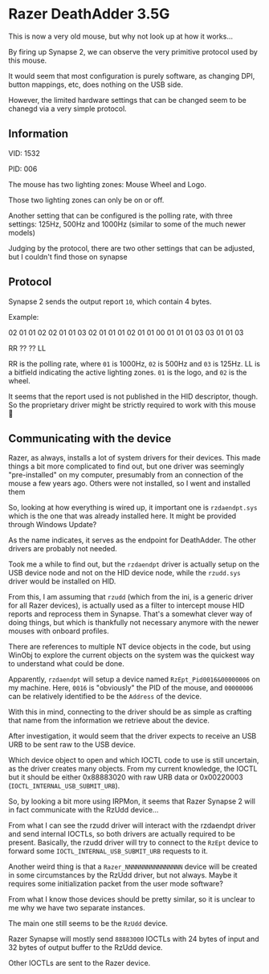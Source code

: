 # Razer DeathAdder 3.5G

This is now a very old mouse, but why not look up at how it works…

By firing up Synapse 2, we can observe the very primitive protocol used by this mouse.

It would seem that most configuration is purely software, as changing DPI, button mappings, etc, does nothing on the USB side.

However, the limited hardware settings that can be changed seem to be chanegd via a very simple protocol.

## Information

VID: 1532

PID: 006

The mouse has two lighting zones: Mouse Wheel and Logo.

Those two lighting zones can only be on or off.

Another setting that can be configured is the polling rate, with three settings: 125Hz, 500Hz and 1000Hz (similar to some of the much newer models)

Judging by the protocol, there are two other settings that can be adjusted, but I couldn't find those on synapse

## Protocol

Synapse 2 sends the output report `10`, which contain 4 bytes.

Example:

02 01 01 02
02 01 01 03
02 01 01 01
02 01 01 00
01 01 01 03
03 01 01 03

RR ?? ?? LL

RR is the polling rate, where `01` is 1000Hz, `02` is 500Hz and `03` is 125Hz.
LL is a bitfield indicating the active lighting zones. `01` is the logo, and `02` is the wheel.

It seems that the report used is not published in the HID descriptor, though.
So the proprietary driver might be strictly required to work with this mouse 🙁

## Communicating with the device

Razer, as always, installs a lot of system drivers for their devices. This made things a bit more complicated to find out, but one driver was seemingly "pre-installed" on my computer, presumably from an connection of the mouse a few years ago.
Others were not installed, so I went and installed them

So, looking at how everything is wired up, it important one is `rzdaendpt.sys` which is the one that was already installed here. It might be provided through Windows Update?

As the name indicates, it serves as the endpoint for DeathAdder. The other drivers are probably not needed.

Took me a while to find out, but the `rzdaendpt` driver is actually setup on the USB device node and not on the HID device node, while the `rzudd.sys` driver would be installed on HID.

From this, I am assuming that `rzudd` (which from the ini, is a generic driver for all Razer devices), is actually used as a filter to intercept mouse HID reports and reprocess them in Synapse.
That's a somewhat clever way of doing things, but which is thankfully not necessary anymore with the newer mouses with onboard profiles.

There are references to multiple NT device objects in the code, but using WinObj to explore the current objects on the system was the quickest way to understand what could be done.

Apparently, `rzdaendpt` will setup a device named `RzEpt_Pid0016&00000006` on my machine. Here, `0016` is "obviously" the PID of the mouse, and `00000006` can be relatively identified to be the `Address` of the device.

With this in mind, connecting to the driver should be as simple as crafting that name from the information we retrieve about the device.

After investigation, it would seem that the driver expects to receive an USB URB to be sent raw to the USB device.

Which device object to open and which IOCTL code to use is still uncertain, as the driver creates many objects.
From my current knowledge, the IOCTL but it should be either 0x88883020 with raw URB data or 0x00220003 (`IOCTL_INTERNAL_USB_SUBMIT_URB`).

So, by looking a bit more using IRPMon, it seems that Razer Synapse 2 will in fact communicate with the RzUdd device…

From what I can see the rzudd driver will interact with the rzdaendpt driver and send internal IOCTLs, so both drivers are actually required to be present.
Basically, the rzudd driver will try to connect to the `RzEpt` device to forward some `IOCTL_INTERNAL_USB_SUBMIT_URB` requests to it.

Another weird thing is that a `Razer_NNNNNNNNNNNNNNNN` device will be created in some circumstances by the RzUdd driver, but not always.
Maybe it requires some initialization packet from the user mode software?

From what I know those devices should be pretty similar, so it is unclear to me why we have two separate instances.

The main one still seems to be the `RzUdd` device.

Razer Synapse will mostly send `88883000` IOCTLs with 24 bytes of input and 32 bytes of output buffer to the RzUdd device.

Other IOCTLs are sent to the Razer device.

